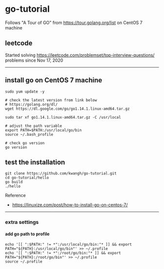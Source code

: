 # go-tutorial
Follows "A Tour of GO" from https://tour.golang.org/list on CentOS 7 machine

## leetcode
Started solving https://leetcode.com/problemset/top-interview-questions/ problems since Nov 17, 2020

---
## install go on CentOS 7 machine
```
sudo yum update -y

# check the latest version from link below
# https://golang.org/dl/
wget https://dl.google.com/go/go1.14.1.linux-amd64.tar.gz

sudo tar xf go1.14.1.linux-amd64.tar.gz -C /usr/local

# adjust the path variable
export PATH=$PATH:/usr/local/go/bin
source ~/.bash_profile

# check go version
go version
```

## test the installation
```
git clone https://github.com/kwangh/go-tutorial.git
cd go-tutorial/hello
go build
./hello
```

Reference
- https://linuxize.com/post/how-to-install-go-on-centos-7/

---


### extra settings
#### add go path to profile 
```
echo '[[ ":$PATH:" != *":/usr/local/go/bin:"* ]] && export PATH="${PATH}:/usr/local/go/bin"' >> ~/.profile
echo '[[ ":$PATH:" != *":/root/go/bin:"* ]] && export PATH="${PATH}:/root/go/bin"' >> ~/.profile
source ~/.profile
```
